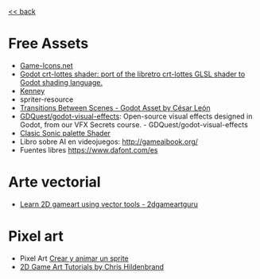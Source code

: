 [<< back](../README.md)

# Free Assets

* [Game-Icons.net](https://game-icons.net/)
* [Godot crt-lottes shader: port of the libretro crt-lottes GLSL shader to Godot shading language.](https://github.com/qarlosh/godot-crt-lottes-shader/blob/master/README.md)
* [Kenney](https://www.kenney.nl/)
* spriter-resource
* [Transitions Between Scenes - Godot Asset by César León](https://in3mo.itch.io/transitions-godot)
* [GDQuest/godot-visual-effects](https://github.com/GDQuest/godot-visual-effects): Open-source visual effects designed in Godot, from our VFX Secrets course. - GDQuest/godot-visual-effects
* [Clasic Sonic palette Shader](https://github.com/raphaklaus/sonic-palette-fade/blob/master/README.md)
* Libro sobre AI en videojuegos: http://gameaibook.org/
* Fuentes libres https://www.dafont.com/es

# Arte vectorial

* [Learn 2D gameart using vector tools - 2dgameartguru](https://2dgameartguru.com/)

# Pixel art

* Pixel Art [Crear y animar un sprite](http://www.pixelsmil.com/2012/04/crear-y-animar-un-sprite-tutorial-paso.html?m=1)
* [2D Game Art Tutorials by Chris Hildenbrand](https://2d-game-art-tutorials.zeef.com/chris.hildenbrand)
